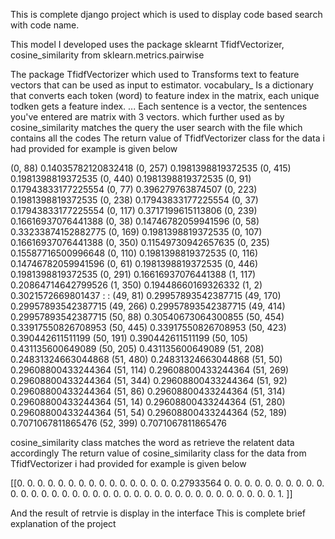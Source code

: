 This is complete django project which is used to display code based search with code name. 




This model I developed uses the package sklearnt TfidfVectorizer, cosine_similarity from sklearn.metrics.pairwise




The package TfidfVectorizer which used to Transforms text to feature vectors that can be used as input to estimator. vocabulary_ Is a dictionary that converts each token (word) to feature index in the matrix, each unique todken gets a feature index. ... Each sentence is a vector, the sentences you've entered are matrix with 3 vectors. which further used as by cosine_similarity matches the query the user search with the file which contains all the codes 
The return value of TfidfVectorizer class for the data i had provided for example is given below






(0, 88)	0.14035782120832418
  (0, 257)	0.1981398819372535
  (0, 415)	0.1981398819372535
  (0, 440)	0.1981398819372535
  (0, 91)	0.17943833177225554
  (0, 77)	0.396279763874507
  (0, 223)	0.1981398819372535
  (0, 238)	0.17943833177225554
  (0, 37)	0.17943833177225554
  (0, 117)	0.3717199615113806
  (0, 239)	0.16616937076441388
  (0, 38)	0.14746782059941596
  (0, 58)	0.33233874152882775
  (0, 169)	0.1981398819372535
  (0, 107)	0.16616937076441388
  (0, 350)	0.11549730942657635
  (0, 235)	0.15587716500996648
  (0, 110)	0.1981398819372535
  (0, 116)	0.14746782059941596
  (0, 61)	0.1981398819372535
  (0, 446)	0.1981398819372535
  (0, 291)	0.16616937076441388
  (1, 117)	0.20864714642799526
  (1, 350)	0.19448660169326332
  (1, 2)	0.3021572669801437
  :	:
  (49, 81)	0.29957893542387715
  (49, 170)	0.29957893542387715
  (49, 266)	0.29957893542387715
  (49, 414)	0.29957893542387715
  (50, 88)	0.30540673064300855
  (50, 454)	0.33917550826708953
  (50, 445)	0.33917550826708953
  (50, 423)	0.390442611511199
  (50, 191)	0.390442611511199
  (50, 105)	0.431135600649089
  (50, 205)	0.431135600649089
  (51, 208)	0.24831324663044868
  (51, 480)	0.24831324663044868
  (51, 50)	0.29608800433244364
  (51, 114)	0.29608800433244364
  (51, 269)	0.29608800433244364
  (51, 344)	0.29608800433244364
  (51, 92)	0.29608800433244364
  (51, 86)	0.29608800433244364
  (51, 314)	0.29608800433244364
  (51, 14)	0.29608800433244364
  (51, 280)	0.29608800433244364
  (51, 54)	0.29608800433244364
  (52, 189)	0.7071067811865476
  (52, 399)	0.7071067811865476
  
  
  
  
  
  
cosine_similarity class matches the word as retrieve the relatent data accordingly
The return value of cosine_similarity class for the data from TfidfVectorizer i had provided for example is given below





[[0.         0.         0.         0.         0.         0.
  0.         0.         0.         0.         0.         0.
  0.         0.         0.         0.27933564 0.         0.
  0.         0.         0.         0.         0.         0.
  0.         0.         0.         0.         0.         0.
  0.         0.         0.         0.         0.         0.
  0.         0.         0.         0.         0.         0.
  0.         0.         0.         0.         0.         0.
  0.         0.         0.         0.         1.        ]]
  
  
  
  
  
  
  
And the result of retrvie is display in the interface 
This is complete brief explanation of the project